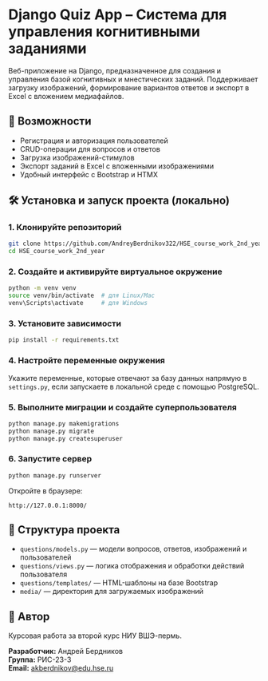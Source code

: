 # Django Quiz App – Система для управления когнитивными заданиями

Веб-приложение на Django, предназначенное для создания и управления базой когнитивных и мнестических заданий. Поддерживает загрузку изображений, формирование вариантов ответов и экспорт в Excel с вложением медиафайлов.

## 🚀 Возможности

- Регистрация и авторизация пользователей
- CRUD-операции для вопросов и ответов
- Загрузка изображений-стимулов
- Экспорт заданий в Excel с вложенными изображениями
- Удобный интерфейс с Bootstrap и HTMX

## 🛠 Установка и запуск проекта (локально)

### 1. Клонируйте репозиторий

```bash
git clone https://github.com/AndreyBerdnikov322/HSE_course_work_2nd_year.git
cd HSE_course_work_2nd_year
```

### 2. Создайте и активируйте виртуальное окружение

```bash
python -m venv venv
source venv/bin/activate  # для Linux/Mac
venv\Scripts\activate     # для Windows
```

### 3. Установите зависимости

```bash
pip install -r requirements.txt
```

### 4. Настройте переменные окружения

Укажите переменные, которые отвечают за базу данных напрямую в `settings.py`, если запускаете в локальной среде с помощью PostgreSQL.

### 5. Выполните миграции и создайте суперпользователя

```bash
python manage.py makemigrations
python manage.py migrate
python manage.py createsuperuser
```

### 6. Запустите сервер

```bash
python manage.py runserver
```

Откройте в браузере:

```
http://127.0.0.1:8000/
```


## 🧩 Структура проекта

- `questions/models.py` — модели вопросов, ответов, изображений и пользователей
- `questions/views.py` — логика отображения и обработки действий пользователя
- `questions/templates/` — HTML-шаблоны на базе Bootstrap
- `media/` — директория для загружаемых изображений

## 🧠 Автор

Курсовая работа за второй курс НИУ ВШЭ-пермь.

**Разработчик:** Андрей Бердников  
**Группа:** РИС-23-3  
**Email:** akberdnikov@edu.hse.ru

